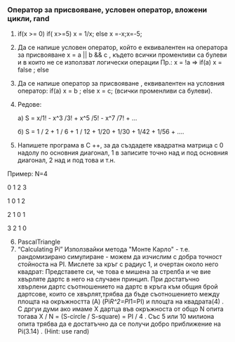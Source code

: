 ### Оператор за присвояване, условен оператор, вложени цикли, rand 

1. if(x >= 0) if( x>=5) x = 1/x; else x =-x;x=-5;

2. Да се напише условен оператор, който е еквивалентен на оператора за присвояване 
x = a || b && c , където всички променливи са булеви и в които не се използват логически операции
Пр.:
  x = !a   =>  if(a) x = false ; else 


3. Да се напише оператор за присвояване , еквивалентен на условния оператор: 
 if(a) x = b ; else x = c; (всички променливи са булеви).
 
4. Редове:


    а) S = x/1!  - x^3 /3! + x^5 /5! - x^7 /7! + ...
    
    
    б) S = 1 / 2 + 1 / 6 + 1 / 12 + 1/20 + 1/30 + 1/42 + 1/56 + ....
    
5. Напишете програма в C ++, за да създадете квадратна матрица с 0 надолу по основния диагонал, 1 в
записите точно над и под основния диагонал, 2 над и под това и т.н.

Пример: N=4

0 1 2 3


1 0 1 2


2 1 0 1


3 2 1 0 


6. PascalTriangle
7. “Calculating Pi”
 Използвайки метода "Монте Карло" - т.е. рандомизирано симулиране - можем да изчислим с добра точност стойноста на PI. Мислете за кръг с радиус 1, и очертан около него квадрат: Представете си, че това е мишена за стрелба и че вие хвърляте дартс в него на случаен принцип. При достатъчно хвърлени дартс съотношението на дартс в кръга към общия брой дартсове, които се  хвърлят,трябва да бъде съотношението между площта на окръжността (A) (Pi*R^2=PI*1=PI) и площта на квадрата(4) . С дргуи думи ако имаме X дартца във окръжноста от общо N опита тогава X / N = (S-circle / S-square)
= PI / 4 . Със 5 или 10 милиона опита трябва да е достатъчно да се получи добро приближение на Pi(3.14) . (Hint: use rand)
